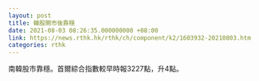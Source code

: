 ```yaml
---
layout: post
title: 韓股開市後靠穩
date: 2021-08-03 08:26:35.000000000 +08:00
link: https://news.rthk.hk/rthk/ch/component/k2/1603932-20210803.htm
categories: rthk
---
```


南韓股市靠穩。首爾綜合指數較早時報3227點，升4點。
